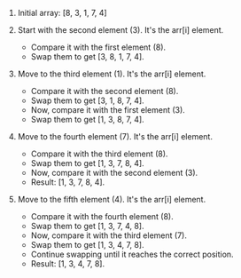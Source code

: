 1. Initial array: [8, 3, 1, 7, 4]
2. Start with the second element (3). It's the arr[i] element.
   - Compare it with the first element (8).
   - Swap them to get [3, 8, 1, 7, 4].

3. Move to the third element (1). It's the arr[i] element.
   - Compare it with the second element (8).
   - Swap them to get [3, 1, 8, 7, 4].
   - Now, compare it with the first element (3).
   - Swap them to get [1, 3, 8, 7, 4].

4. Move to the fourth element (7). It's the arr[i] element.
   - Compare it with the third element (8).
   - Swap them to get [1, 3, 7, 8, 4].
   - Now, compare it with the second element (3).
   - Result: [1, 3, 7, 8, 4].

5. Move to the fifth element (4). It's the arr[i] element.
   - Compare it with the fourth element (8).
   - Swap them to get [1, 3, 7, 4, 8].
   - Now, compare it with the third element (7).
   - Swap them to get [1, 3, 4, 7, 8].
   - Continue swapping until it reaches the correct position.
   - Result: [1, 3, 4, 7, 8].
